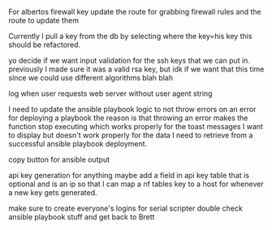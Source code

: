For albertos firewall key update the route for grabbing firewall rules and the route to update them

Currently I pull a key from the db by selecting where the key=his key
this should be refactored.

yo decide if we want input validation for the ssh keys that we can put in. previously I made sure it was a valid rsa key, but idk if we want that this time since we could use different algorithms blah blah

log when user requests web server without user agent string


I need to update the ansible playbook logic to not throw errors on an error for deploying a playbook
the reason is that throwing an error makes the function stop executing which works properly for the toast messages I want to display but doesn't work properly for the data I need to retrieve from a successful ansible playbook deployment.

copy button for ansible output

api key generation for anything maybe add a field in api key table that is optional and is an ip so that I can 
map a nf tables key to a host for whenever a new key gets generated.

make sure to create everyone's logins for serial scripter
double check ansible playbook stuff and get back to Brett